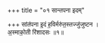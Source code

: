 +++
title = "०१ सान्तपना इदम्"

+++
सांत॑पना इ॒दं ह॒विर्मरु॑त॒स्तज्जु॑जुष्टन ।  
अ॒स्माको॒ती रि॑शादसः ॥१॥  